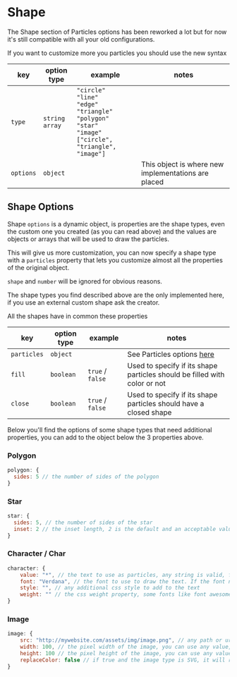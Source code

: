 # Shape

The Shape section of Particles options has been reworked a lot but for now it's still compatible with all your old configurations.

If you want to customize more you particles you should use the new syntax

| key       | option type             | example                                                                                                                                                     | notes                                               |
| --------- | ----------------------- | ----------------------------------------------------------------------------------------------------------------------------------------------------------- | --------------------------------------------------- |
| `type`    | `string` <br /> `array` | `"circle"` <br /> `"line"` <br /> `"edge"` <br /> `"triangle"` <br /> `"polygon"` <br /> `"star"` <br /> `"image"` <br /> `["circle", "triangle", "image"]` |                                                     |
| `options` | `object`                |                                                                                                                                                             | This object is where new implementations are placed |

## Shape Options

Shape `options` is a dynamic object, is properties are the shape types, even the custom one you created (as you can read above) and the values are objects or arrays that will be used to draw the particles.

This will give us more customization, you can now specify a shape type with a `particles` property that lets you customize almost all the properties of the original object.

`shape` and `number` will be ignored for obvious reasons.

The shape types you find described above are the only implemented here, if you use an external custom shape ask the creator.

All the shapes have in common these properties

| key         | option type | example          | notes                                                                     |
| ----------- | ----------- | ---------------- | ------------------------------------------------------------------------- |
| `particles` | `object`    |                  | See Particles options [here](https://github.com/matteobruni/tsparticles/wiki/tsParticles-Options-Particles)                                               |
| `fill`      | `boolean`   | `true` / `false` | Used to specify if its shape particles should be filled with color or not |
| `close`     | `boolean`   | `true` / `false` | Used to specify if its shape particles should have a closed shape         |

Below you'll find the options of some shape types that need additional properties, you can add to the object below the 3 properties above.

### Polygon

```javascript
polygon: {
  sides: 5 // the number of sides of the polygon
}
```

### Star

```javascript
star: {
  sides: 5, // the number of sides of the star
  inset: 2 // the inset length, 2 is the default and an acceptable value
}
```

### Character / Char

```javascript
character: {
    value: "*", // the text to use as particles, any string is valid, for escaping unicode char use the `\uXXXX` syntax
    font: "Verdana", // the font to use to draw the text. If the font needs an external css or javascript like FontAwesome you should include all the necessary files on your own
    style: "", // any additional css style to add to the text
    weight: "" // the css weight property, some fonts like font awesome have a specified weight, check the documentation if needed
}
```

### Image

```javascript
image: {
    src: "http://mywebsite.com/assets/img/image.png", // any path or url to your image that will be used as a particle
    width: 100, // the pixel width of the image, you can use any value, the image will be scaled
    height: 100 // the pixel height of the image, you can use any value, the image will be scaled
    replaceColor: false // if true and the image type is SVG, it will replace all the colors with the particle color
}
```
